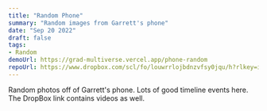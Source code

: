 ```yaml
---
title: "Random Phone"
summary: "Random images from Garrett's phone"
date: "Sep 20 2022"
draft: false
tags:
- Random
demoUrl: https://grad-multiverse.vercel.app/phone-random
repoUrl: https://www.dropbox.com/scl/fo/louwrrlojbdnzvfsy0jqu/h?rlkey=i19o86cm2sltqe5989yuf2nc1&dl=0
---
```


Random photos off of Garrett's phone. Lots of good timeline events here.  
The DropBox link contains videos as well.
